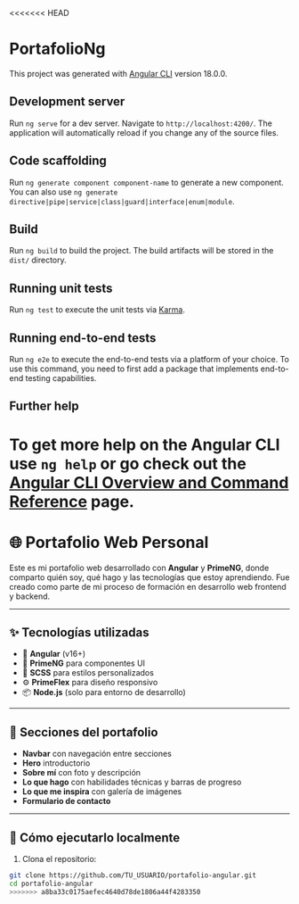<<<<<<< HEAD
# PortafolioNg

This project was generated with [Angular CLI](https://github.com/angular/angular-cli) version 18.0.0.

## Development server

Run `ng serve` for a dev server. Navigate to `http://localhost:4200/`. The application will automatically reload if you change any of the source files.

## Code scaffolding

Run `ng generate component component-name` to generate a new component. You can also use `ng generate directive|pipe|service|class|guard|interface|enum|module`.

## Build

Run `ng build` to build the project. The build artifacts will be stored in the `dist/` directory.

## Running unit tests

Run `ng test` to execute the unit tests via [Karma](https://karma-runner.github.io).

## Running end-to-end tests

Run `ng e2e` to execute the end-to-end tests via a platform of your choice. To use this command, you need to first add a package that implements end-to-end testing capabilities.

## Further help

To get more help on the Angular CLI use `ng help` or go check out the [Angular CLI Overview and Command Reference](https://angular.io/cli) page.
=======
# 🌐 Portafolio Web Personal

Este es mi portafolio web desarrollado con **Angular** y **PrimeNG**, donde comparto quién soy, qué hago y las tecnologías que estoy aprendiendo. Fue creado como parte de mi proceso de formación en desarrollo web frontend y backend.

---

## ✨ Tecnologías utilizadas

- 🔧 **Angular** (v16+)
- 🎨 **PrimeNG** para componentes UI
- 💅 **SCSS** para estilos personalizados
- ⚙️ **PrimeFlex** para diseño responsivo
- 📦 **Node.js** (solo para entorno de desarrollo)

---

## 📸 Secciones del portafolio

- **Navbar** con navegación entre secciones
- **Hero** introductorio
- **Sobre mí** con foto y descripción
- **Lo que hago** con habilidades técnicas y barras de progreso
- **Lo que me inspira** con galería de imágenes
- **Formulario de contacto**

---

## 🚀 Cómo ejecutarlo localmente

1. Clona el repositorio:

```bash
git clone https://github.com/TU_USUARIO/portafolio-angular.git
cd portafolio-angular
>>>>>>> a8ba33c0175aefec4640d78de1806a44f4283350

